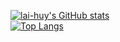 [![lai-huy's GitHub stats](https://github-readme-stats.vercel.app/api?username=lai-huy&show_icons=true&theme=tokyonight)](https://github.com/anuraghazra/github-readme-stats)  
[![Top Langs](https://github-readme-stats.vercel.app/api/top-langs/?username=lai-huy&theme=tokyonight&langs_count=8&layout=compact)](https://github.com/anuraghazra/github-readme-stats)
